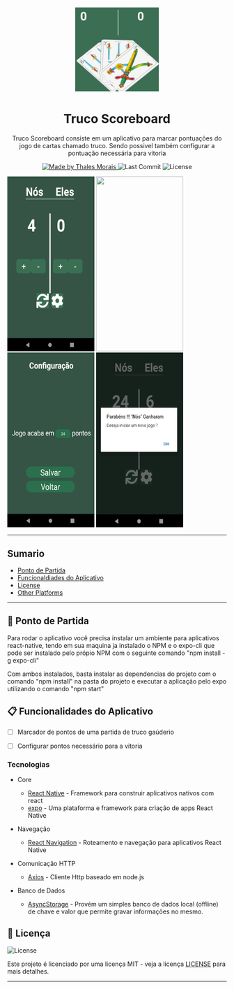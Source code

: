 <h1 align="center">
    <img alt="" src="./assets/icon.png" />

</h1>

<h1 align="center">Truco Scoreboard</h1>




<p align="center">Truco Scoreboard consiste em um aplicativo para marcar pontuações do jogo de cartas chamado truco. Sendo possivel também configurar a pontuação necessária para vitoria</p>

<p align="center">
  <a href="https://github.com/Thalesmoraisdealmeida21">
    <img alt="Made by Thales Morais" src="https://img.shields.io/badge/Feito%20por-Thales%20Morais-brightgreen">
  </a>

  <img alt="Last Commit" src="https://img.shields.io/github/last-commit/Thalesmoraisdealmeida21/TrucoScoreboard/master?style=plastic">

  <img alt="License" src="https://img.shields.io/badge/license-MIT-%2304D361">
</p>

<img src="./screenshots/screenshot-1.png" width="200" height="400" /> <img src="./readme/bookmarked_location.png" width="200" height="400" />
<img src="./screenshots/screenshot-2.png" width="200" height="400" /> <img src="./screenshots/screenshot-3.png" width="200" height="400" />

---

## Sumario

<ul>
  <li><a href="#-ponto-de-partida">Ponto de Partida</a></li>
  <li><a href="#-funcionalidades-do-aplicativo">Funcionaldiades do Aplicativo</a></li>
  <li><a href="#-licença">License</a></li>
  <li><a href="#-other-platforms">Other Platforms</a></li>
</ul>

---

## 🚀 Ponto de Partida


 Para rodar o aplicativo você precisa instalar um ambiente para aplicativos react-native, tendo em sua maquina ja instalado o NPM e o expo-cli que pode ser instalado pelo própio NPM com o seguinte comando "npm install -g expo-cli"
 
 Com ambos instalados, basta instalar as dependencias do projeto com o comando "npm install" na pasta do projeto e executar a aplicação pelo expo utilizando o comando "npm start"






## 📋 Funcionalidades do Aplicativo

- [ ] Marcador de pontos de uma partida de truco gaúderio
- [ ] Configurar pontos necessário para a vitoria


### Tecnologias

- Core
  - [React Native](https://reactnative.dev/) - Framework para construir aplicativos nativos com react
  - [expo](https://expo.io/)  - Uma plataforma e framework para criação de apps React Native
  
- Navegação
  - [React Navigation](https://reactnavigation.org/) - Roteamento e navegação para aplicativos React Native

- Comunicação HTTP
  - [Axios](https://github.com/axios/axios) - Cliente Http baseado em node.js
- Banco de Dados
   - [AsyncStorage](https://github.com/react-native-community/async-storage) - Provém um simples banco de dados local (offline) de chave e valor que permite gravar informações no mesmo.



## 📝 Licença

<img alt="License" src="https://img.shields.io/badge/license-MIT-%2304D361">

Este projeto é licenciado por uma licença MIT - veja a licença [LICENSE](LICENSE) para mais detalhes.

---



